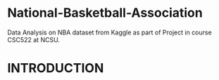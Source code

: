 # National-Basketball-Association
Data Analysis on NBA dataset from Kaggle as part of Project in course CSC522 at NCSU.

# INTRODUCTION

